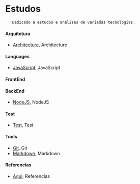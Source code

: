 # Estudos

 ```
 	Dedicado a estudos e análises de variadas tecnologias.
 ```

#### Arquitetura
   - [Architecture], Architecture
#### Languages
   - [JavaScript], JavaScript
#### FrontEnd
#### BackEnd
   - [NodeJS], NodeJS
#### Test
   - [Test], Test
#### Tools
   - [Git], Git
   - [Markdown], Markdown
#### Referencias
   - [Aqui], Referencias

[Architecture]: https://github.com/cestrixx/Estudos/tree/master/Architecture
[JavaScript]: https://github.com/cestrixx/Estudos/tree/master/Languages/JavaScript
[NodeJS]: https://github.com/cestrixx/Estudos/tree/master/BackEnd/NodeJS
[Test]: https://github.com/cestrixx/Estudos/tree/master/Test
[Git]: https://github.com/cestrixx/Estudos/tree/master/Tools/Git
[Markdown]: https://github.com/cestrixx/Estudos/tree/master/Tools/Markdown
[Aqui]: https://github.com/cestrixx/Estudos/tree/master/References
